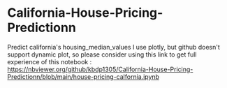 # California-House-Pricing-Predictionn
Predict california's housing_median_values
I use plotly, but github doesn't support dynamic plot, so
please consider using this link to get full experience of this notebook : https://nbviewer.org/github/kbdp1305/California-House-Pricing-Predictionn/blob/main/house-pricing-calfornia.ipynb
